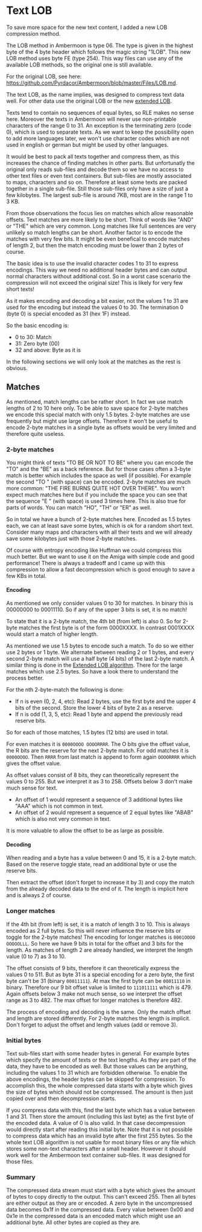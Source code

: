 # Text LOB

To save more space for the new text content, I added a new LOB compression method.

The LOB method in Ambermoon is type 06. The type is given in the highest byte of the 4 byte header which follows the magic string "1LOB".
This new LOB method uses byte FE (type 254). This way files can use any of the available LOB methods, so the original one is still available.

For the original LOB, see here: https://github.com/Pyrdacor/Ambermoon/blob/master/Files/LOB.md.

The text LOB, as the name implies, was designed to compress text data well. For other data use the original LOB or the new [extended LOB](ExtendedLOB.md).

Texts tend to contain no sequences of equal bytes, so RLE makes no sense here. Moreover the texts in Ambermoon will never use non-printable characters
of the range 0 to 31. An exception is the terminating zero (code 0), which is used to separate texts. As we want to keep the possibility open to add
more languages later, we won't use character codes which are not used in english or german but might be used by other languages.

It would be best to pack all texts together and compress them, as this increases the chance of finding matches in other parts. But unfortunatly the
original only reads sub-files and decode them so we have no access to other text files or even text containers. But sub-files are mostly associated
to maps, characters and so on. Therefore at least some texts are packed together in a single sub-file. Still those sub-files only have a size of just
a few kilobytes. The largest sub-file is around 7KB, most are in the range 1 to 3 KB.

From those observations the focus lies on matches which allow reasonable offsets. Text matches are more likely to be short. Think of words like "AND"
or "THE" which are very common. Long matches like full sentences are very unlikely so match lengths can be short. Another factor is to encode the
matches with very few bits. It might be even benefical to encode matches of length 2, but then the match encoding must be lower than 2 bytes of course.

The basic idea is to use the invalid character codes 1 to 31 to express encodings. This way we need no additional header bytes and can output normal
characters without additional cost. So in a worst case scenario the compression will not exceed the original size! This is likely for very few short
texts!

As it makes encoding and decoding a bit easier, not the values 1 to 31 are used for the encoding but instead the values 0 to 30. The termination 0
(byte 0) is special encoded as 31 (hex 1F) instead.

So the basic encoding is:
- 0 to 30: Match
- 31: Zero byte (00)
- 32 and above: Byte as it is

In the following sections we will only look at the matches as the rest is obvious.


## Matches

As mentioned, match lengths can be rather short. In fact we use match lengths of 2 to 10 here only. To be able to save space for 2-byte matches
we encode this special match with only 1.5 bytes. 2-byte matches are use frequently but might use large offsets. Therefore it won't be useful
to encode 2-byte matches in a single byte as offsets would be very limited and therefore quite useless.


### 2-byte matches

You might think of texts "TO BE OR NOT TO BE" where you can encode the "TO" and the "BE" as a back reference. But for those cases often a 3-byte match is better which includes
the space as well (if possible). For example the second "TO " (with space) can be encoded. 2-byte matches are much more common: "THE FIRE BURNS QUITE HOT OVER THERE".
You won't expect much matches here but if you include the space you can see that the sequence "E " (with space) is used 3 times here. This is also true for parts of words. You can match "HO", "TH" or "ER" as well.

So in total we have a bunch of 2-byte matches here. Encoded as 1.5 bytes each, we can at least save some bytes, which is ok for a random short text. Consider many maps and characters with all their texts and we will
already save some kilobytes just with those 2-byte matches.

Of course with entropy encoding like Huffman we could compress this much better. But we want to use it on the Amiga with simple code and good performance!
There is always a tradeoff and I came up with this compression to allow a fast decompression which is good enough to save a few KBs in total.

#### Encoding

As mentioned we only consider values 0 to 30 for matches. In binary this is 00000000 to 00011110. So if any of the upper 3 bits is set, it is no match!

To state that it is a 2-byte match, the 4th bit (from left) is also 0. So for 2-byte matches the first byte is of the form 0000XXXX. In contrast 0001XXXX would start
a match of higher length.

As mentioned we use 1.5 bytes to encode such a match. To do so we either use 2 bytes or 1 byte. We alternate between reading 2 or 1 bytes, and every second 2-byte match will use a half
byte (4 bits) of the last 2-byte match. A similar thing is done in the [Extended LOB algorithm](ExtendedLOB.md). There for the large matches which use 2.5 bytes.
So have a look there to understand the process better.

For the nth 2-byte-match the following is done:
- If n is even (0, 2, 4, etc): Read 2 bytes, use the first byte and the upper 4 bits of the second. Store the lower 4 bits of byte 2 as a reserve.
- If n is odd (1, 3, 5, etc): Read 1 byte and append the previously read reserve bits.

So for each of those matches, 1.5 bytes (12 bits) are used in total.

For even matches it is `0000OOOO OOOORRRR`. The O bits give the offset value, the R bits are the reserve for the next 2-byte match.
For odd matches it is `0000OOOO`. Then `RRRR` from last match is append to form again `OOOORRRR` which gives the offset value.

As offset values consist of 8 bits, they can theoretically represent the values 0 to 255. But we interpret it as 3 to 258.
Offsets below 3 don't make much sense for text.

- An offset of 1 would represent a sequence of 3 additional bytes like "AAA" which is not common in text.
- An offset of 2 would represent a sequence of 2 equal bytes like "ABAB" which is also not very common in text.

It is more valuable to allow the offset to be as large as possible.

#### Decoding

When reading and a byte has a value between 0 and 15, it is a 2-byte match. Based on the reserve toggle state, read an additional byte or use the reserve bits.

Then extract the offset (don't forget to increase it by 3) and copy the match from the already decoded data to the end of it. The length is implicit here and is always 2 of course.


### Longer matches

If the 4th bit (from left) is set, it is a match of length 3 to 10. This is always encoded as 2 full bytes. So this will never influence the reserve bits or
toggle for the 2-byte matches! The encoding for longer matches is `0001OOOO OOOOOLLL`. So here we have 9 bits in total for the offset and 3 bits for the length.
As matches of length 2 are already handled, we interpret the length value (0 to 7) as 3 to 10.

The offset consists of 9 bits, therefore it can theoretically express the values 0 to 511. But as byte 31 is a special encoding for a zero byte, the first byte
can't be 31 (binary `00011111`). At max the first byte can be `00011110` in binary. Therefore our 9 bit offset value is limited to `111011111` which is 479.
Again offsets below 3 make not much sense, so we interpret the offset range as 3 to 482. The max offset for longer matches is therefore 482.

The process of encoding and decoding is the same. Only the match offset and length are stored differently. For 2-byte matches the length is implicit. Don't forget to adjust the offset and length values (add or remove 3).


### Initial bytes

Text sub-files start with some header bytes in general. For example bytes which specify the amount of texts or the text lengths. As they are part of the data,
they have to be encoded as well. But those values can be anything, including the values 1 to 31 which are forbidden otherwise. To enable the above encodings,
the header bytes can be skipped for compression. To accomplish this, the whole compressed data starts with a byte which gives the size of bytes which should
not be compressed. The amount is then just copied over and then decompression starts.

If you compress data with this, find the last byte which has a value between 1 and 31. Then store the amount (including this last byte) as the first byte of
the encoded data. A value of 0 is also valid. In that case decompression would directly start after reading this initial byte. Note that it is not possible
to compress data which has an invalid byte after the first 255 bytes. So the whole text LOB algorithm is not usable for most binary files or any file which
stores some non-text characters after a small header. However it should work well for the Ambermoon text container sub-files. It was designed for those files.


### Summary

The compressed data stream must start with a byte which gives the amount of bytes to copy directly to the output. This can't exceed 255. Then all bytes are
either output as they are or encoded. A zero byte in the uncompressed data becomes 0x1f in the compressed data. Every value between 0x00 and 0x1e in the compressed data is an encoded match which might use an additional byte. All other bytes are copied as they are.
